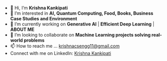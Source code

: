 - 👋 Hi, I’m <b>Krishna Kankipati</b>
- 👀 I’m interested in <b>AI, Quantum Computing, Food, Books, Business Case Studies and Environment</b>
- 🌱 I’m currently working on <b>Generative AI</b> | <b>Efficient Deep Learning</b> | <b>ABOUT ME</b>
- 💞️ I’m looking to collaborate on <b>Machine Learning projects solving real-world problems</b>
- 📫 How to reach me ... krishnacsengg11@gmail.com
- <div class="badge-base LI-profile-badge" data-locale="en_US" data-size="large" data-theme="light" data-type="HORIZONTAL" data-vanity="krishnacse" data-version="v1"> Connect with me on LinkedIn: <a class="badge-base__link LI-simple-link" href="https://www.linkedin.com/in/krishnacse?trk=profile-badge">Krishna Kankipati</a></div>
<!---
Krishna2709/Krishna2709 is a ✨ special ✨ repository because its `README.md` (this file) appears on your GitHub profile.
You can click the Preview link to take a look at your changes.
--->

